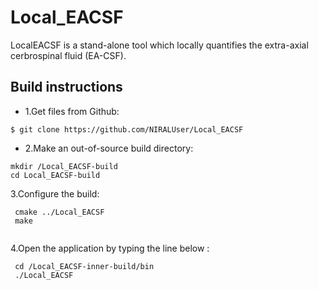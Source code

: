 

# Local_EACSF

LocalEACSF is a stand-alone tool which locally quantifies the extra-axial
cerbrospinal fluid (EA-CSF).

<h2>Build instructions</h2>

* 1.Get files from Github:  
 ```
 $ git clone https://github.com/NIRALUser/Local_EACSF
 
 ```
 
  
* 2.Make an out-of-source build directory: 
```
mkdir /Local_EACSF-build
cd Local_EACSF-build

```

3.Configure the build:
```
 cmake ../Local_EACSF  
 make 
  
```
4.Open the application by typing the line below :  
```
 cd /Local_EACSF-inner-build/bin 
 ./Local_EACSF
  
```
 
 
